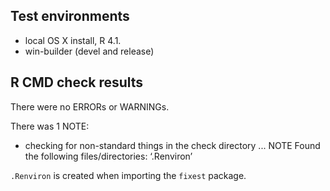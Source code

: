 ## Test environments
* local OS X install, R 4.1.
* win-builder (devel and release)


## R CMD check results
There were no ERRORs or WARNINGs. 

There was 1 NOTE:

* checking for non-standard things in the check directory ... NOTE
Found the following files/directories:
  ‘.Renviron’
  
`.Renviron` is created when importing the `fixest` package.
